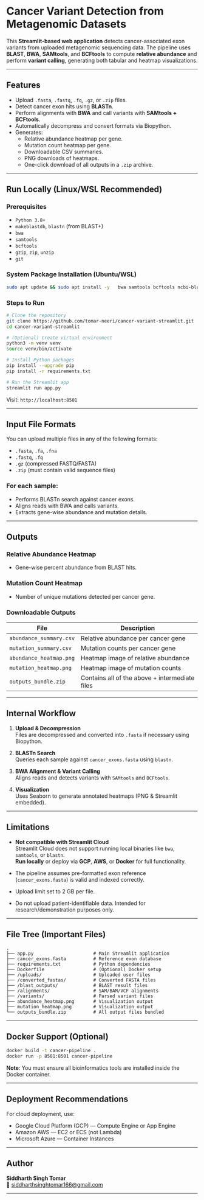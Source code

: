 
# Cancer Variant Detection from Metagenomic Datasets

This **Streamlit-based web application** detects cancer-associated exon variants from uploaded metagenomic sequencing data. The pipeline uses **BLAST**, **BWA**, **SAMtools**, and **BCFtools** to compute **relative abundance** and perform **variant calling**, generating both tabular and heatmap visualizations.

---

## Features

- Upload `.fasta`, `.fastq`, `.fq`, `.gz`, or `.zip` files.
- Detect cancer exon hits using **BLASTn**.
- Perform alignments with **BWA** and call variants with **SAMtools + BCFtools**.
- Automatically decompress and convert formats via Biopython.
- Generates:
  - Relative abundance heatmap per gene.
  - Mutation count heatmap per gene.
  - Downloadable CSV summaries.
  - PNG downloads of heatmaps.
  - One-click download of all outputs in a `.zip` archive.

---

## Run Locally (Linux/WSL Recommended)

### Prerequisites 

- `Python 3.8+`
- `makeblastdb`, `blastn` (from BLAST+)
- `bwa`
- `samtools`
- `bcftools`
- `gzip`, `zip`, `unzip`
- `git`

### System Package Installation (Ubuntu/WSL)

```bash
sudo apt update && sudo apt install -y   bwa samtools bcftools ncbi-blast+   gzip unzip build-essential python3-venv
```

### Steps to Run

```bash
# Clone the repository
git clone https://github.com/tomar-neeri/cancer-variant-streamlit.git
cd cancer-variant-streamlit

# (Optional) Create virtual environment
python3 -m venv venv
source venv/bin/activate

# Install Python packages
pip install --upgrade pip
pip install -r requirements.txt

# Run the Streamlit app
streamlit run app.py
```

Visit: `http://localhost:8501`

---

## Input File Formats

You can upload multiple files in any of the following formats:

- `.fasta`, `.fa`, `.fna`
- `.fastq`, `.fq`
- `.gz` (compressed FASTQ/FASTA)
- `.zip` (must contain valid sequence files)

### For each sample:

- Performs BLASTn search against cancer exons.
- Aligns reads with BWA and calls variants.
- Extracts gene-wise abundance and mutation details.

---

## Outputs

### Relative Abundance Heatmap

- Gene-wise percent abundance from BLAST hits.

### Mutation Count Heatmap

- Number of unique mutations detected per cancer gene.

### Downloadable Outputs

| File | Description |
|------|-------------|
| `abundance_summary.csv` | Relative abundance per cancer gene |
| `mutation_summary.csv` | Mutation counts per cancer gene |
| `abundance_heatmap.png` | Heatmap image of relative abundance |
| `mutation_heatmap.png` | Heatmap image of mutation counts |
| `outputs_bundle.zip` | Contains all of the above + intermediate files |

---

## Internal Workflow

1. **Upload & Decompression**  
   Files are decompressed and converted into `.fasta` if necessary using Biopython.

2. **BLASTn Search**  
   Queries each sample against `cancer_exons.fasta` using `blastn`.

3. **BWA Alignment & Variant Calling**  
   Aligns reads and detects variants with `SAMtools` and `BCFtools`.

4. **Visualization**  
   Uses Seaborn to generate annotated heatmaps (PNG & Streamlit embedded).

---

## Limitations

- **Not compatible with Streamlit Cloud**  
  Streamlit Cloud does not support running local binaries like `bwa`, `samtools`, or `blastn`.  
**Run locally** or deploy via **GCP**, **AWS**, or **Docker** for full functionality.

- The pipeline assumes pre-formatted exon reference (`cancer_exons.fasta`) is valid and indexed correctly.

- Upload limit set to 2 GB per file.

- Do not upload patient-identifiable data. Intended for research/demonstration purposes only.

---

## File Tree (Important Files)

```
.
├── app.py                      # Main Streamlit application
├── cancer_exons.fasta          # Reference exon database
├── requirements.txt            # Python dependencies
├── Dockerfile                  # (Optional) Docker setup
├── /uploads/                   # Uploaded user files
├── /converted_fastas/          # Converted FASTA files
├── /blast_outputs/             # BLAST result files
├── /alignments/                # SAM/BAM/VCF alignments
├── /variants/                  # Parsed variant files
├── abundance_heatmap.png       # Visualization output
├── mutation_heatmap.png        # Visualization output
└── outputs_bundle.zip          # All output files bundled
```

---

## Docker Support (Optional)

```bash
docker build -t cancer-pipeline .
docker run -p 8501:8501 cancer-pipeline
```

**Note**: You must ensure all bioinformatics tools are installed inside the Docker container.

---

## Deployment Recommendations

For cloud deployment, use:

- Google Cloud Platform (GCP) — Compute Engine or App Engine
- Amazon AWS — EC2 or ECS (not Lambda)
- Microsoft Azure — Container Instances

---

## Author

**Siddharth Singh Tomar**  
📧 siddharthsinghtomar166@gmail.com

---
